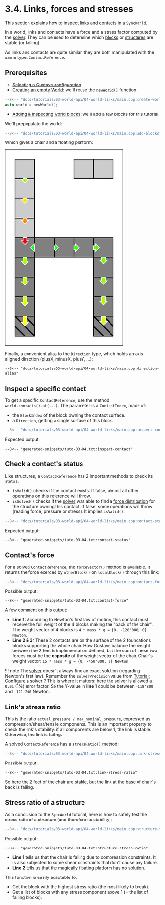 # 3.4. Links, forces and stresses

This section explains how to inspect [links and contacts](../../../lexicon.md#links-and-contacts) in a `SyncWorld`.

In a world, links and contacts have a force and a stress factor computed by the [solver](../../../lexicon.md#solver). They can be used to determine which [blocks](../../../lexicon.md#block) or [structures](../../../lexicon.md#structure) are stable (or failing).

As links and contacts are quite similar, they are both manipulated with the same type: `ContactReference`.

## Prerequisites

- [Selecting a Gustave configuration](../../01-getting-started/index.md)
- [Creating an empty World](../01-creating-world/index.md): we'll reuse the [`newWorld()`](../01-creating-world/index.md#configuring-a-world) function.

```c++
--8<-- "docs/tutorials/03-world-api/04-world-links/main.cpp:create-world"
auto world = newWorld();
```

- [Adding & inspecting world blocks](../02-world-blocks/index.md): we'll add a few blocks for this tutorial.

We'll prepopulate the world:

```c++
--8<-- "docs/tutorials/03-world-api/04-world-links/main.cpp:add-blocks"
```

Which gives a chair and a floating platform:

![](world.svg)

Finally, a convenient alias to the `Direction` type, which holds an axis-aligned direction (plusX, minusX, plusY, ...):

```
--8<-- "docs/tutorials/03-world-api/04-world-links/main.cpp:direction-alias"
```

## Inspect a specific contact

To get a specific `ContactReference`, use the method `world.contacts().at(...)`. The parameter is a `ContactIndex`, made of:

- the `BlockIndex` of the block owning the contact surface.
- a `Direction`, getting a single surface of this block.

```c++
--8<-- "docs/tutorials/03-world-api/04-world-links/main.cpp:inspect-contact"
```

Expected output:

```
--8<-- "generated-snippets/tuto-03-04.txt:inspect-contact"
```

## Check a contact's status

Like structures, a `ContactReference` has 2 important methods to check its status.

- `isValid()` checks if the contact exists. If false, almost all other operations on this reference will throw.
- `isSolved()` checks if the [solver](../../../lexicon.md#solver) was able to find a [force distribution](../../../lexicon.md#force-distribution) for the structure owning this contact. If false, some operations will throw (reading force, pressure or stress). It implies `isValid()`.

```c++
--8<-- "docs/tutorials/03-world-api/04-world-links/main.cpp:contact-status"
```

Expected output:

```
--8<-- "generated-snippets/tuto-03-04.txt:contact-status"
```

## Contact's force

For a solved `ContactReference`, the `forceVector()` method is available. It returns the force exerced by `otherBlock()` on `localBlock()` through this link:

```c++
--8<-- "docs/tutorials/03-world-api/04-world-links/main.cpp:contact-force"
```

Possible output:

```
--8<-- "generated-snippets/tuto-03-04.txt:contact-force"
```

A few comment on this output:

- **Line 1:** According to Newton's first law of motion, this contact must receive the full weight of the 4 blocks making the "back of the chair". The weight vector of 4 blocks is `4 * mass * g = {0, -120'000, 0} Newton`.
- **Line 2 & 3:** These 2 contacts are on the surface of the 2 foundations blocks supporting the whole chair. How Gustave balance the weight between the 2 feet is implementation defined, but the sum of these two forces must be the **opposite**  of the weight vector of the chair. Chair's weight vector: `15 * mass * g = {0, -450'000, 0} Newton`

!!! note
    The [solver](../../../lexicon.md#solver) doesn't always find an exact solution (regarding Newton's first law). Remember the `solverPrecision` value from [Tutorial: Configure a solver](../../02-solver-api/index.md#configure-a-solver) ? This is where it matters: here the solver is allowed a `0.01` (1%) error factor. So the Y-value in **line 1** could be between `-118'800` and `-121'200` Newton.

## Link's stress ratio

This is the ratio `actual_pressure / max_nominal_pressure`, expressed as compression/shear/tensile components. This is an important property to check the link's stability: if all components are below 1, the link is stable. Otherwise, the link is failing.

A solved `ContactReference` has a `stressRatio()` method:

```c++
--8<-- "docs/tutorials/03-world-api/04-world-links/main.cpp:link-stress-ratio"
```

Possible output:

```
--8<-- "generated-snippets/tuto-03-04.txt:link-stress-ratio"
```

So here the 2 feet of the chair are stable, but the link at the base of chair's back is failing.

## Stress ratio of a structure

As a conclusion to the `SyncWorld` tutorial, here is how to safely test the stress ratio of a structure (and therefore its stability):

```c++
--8<-- "docs/tutorials/03-world-api/04-world-links/main.cpp:structure-stress-ratio"
```

Possible output:

```
--8<-- "generated-snippets/tuto-03-04.txt:structure-stress-ratio"
```

- **Line 1** tells us that the chair is failing due to compression constraints. It is also subjected to some shear constraints that don't cause any failure.
- **Line 2** tells us that the magically floating platform has no solution.

This function is easily adaptable to:

- Get the block with the highest stress ratio (the most likely to break).
- Get a list of blocks with any stress component above 1 (= the list of failing blocks).
